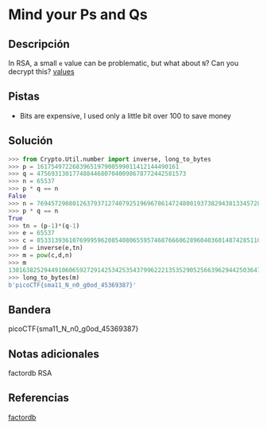 # Mind your Ps and Qs

## Descripción
In RSA, a small `e` value can be problematic, but what about `N`? Can you decrypt this? [values](https://mercury.picoctf.net/static/3cfeb09681369c26e3f19d886bc1e5d9/values)

## Pistas
- Bits are expensive, I used only a little bit over 100 to save money

## Solución
```python
>>> from Crypto.Util.number import inverse, long_to_bytes
>>> p = 1617549722683965197900599011412144490161
>>> q = 475693130177488446807040098678772442581573
>>> n = 65537
>>> p * q == n
False
>>> n = 769457290801263793712740792519696786147248001937382943813345728685422050738403253
>>> p * q == n
True
>>> tn = (p-1)*(q-1)
>>> e = 65537
>>> c = 8533139361076999596208540806559574687666062896040360148742851107661304651861689
>>> d = inverse(e,tn)
>>> m = pow(c,d,n)
>>> m
13016382529449106065927291425342535437996222135352905256639629442503647501498237
>>> long_to_bytes(m)
b'picoCTF{sma11_N_n0_g0od_45369387}'

```

## Bandera
picoCTF{sma11_N_n0_g0od_45369387}

## Notas adicionales
factordb
RSA

## Referencias
[factordb](http://www.factordb.com/index.php?query=769457290801263793712740792519696786147248001937382943813345728685422050738403253)